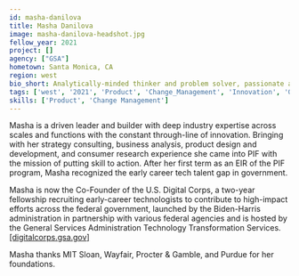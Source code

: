 ```yaml
---
id: masha-danilova
title: Masha Danilova
image: masha-danilova-headshot.jpg
fellow_year: 2021
project: []
agency: ["GSA"]
hometown: Santa Monica, CA
region: west
bio_short: Analytically-minded thinker and problem solver, passionate about mapping complexity through early stage innovation and scale.
tags: ['west', '2021', 'Product', 'Change_Management', 'Innovation', 'Growth']
skills: ['Product', 'Change Management']
---
```

Masha is a driven leader and builder with deep industry expertise across scales and functions with the constant through-line of innovation. Bringing with her strategy consulting, business analysis, product design and development, and consumer research experience she came into PIF with the mission of putting skill to action. After her first term as an EIR of the PIF program, Masha recognized the early career tech talent gap in government.

Masha is now the Co-Founder of the U.S. Digital Corps, a two-year fellowship recruiting early-career technologists to contribute to high-impact efforts across the federal government, launched by the Biden-Harris administration in partnership with various federal agencies and is hosted by the General Services Administration Technology Transformation Services. [[digitalcorps.gsa.gov]](https://digitalcorps.gsa.gov/)

Masha thanks MIT Sloan, Wayfair, Procter & Gamble, and Purdue for her foundations.